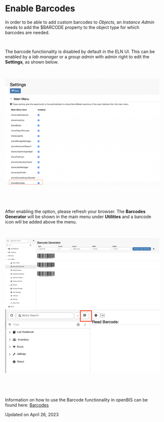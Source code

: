 # Enable Barcodes



In order to be able to add custom barcodes to *Objects*, an *Instance
Admin* needs to add the $BARCODE property to the object type for which
barcodes are needed.

 

The barcode functionality is disabled by default in the ELN UI. This can
be enabled by a *lab manager* or a *group admin* with admin right to
edit the **Settings**, as shown below.

 

![image info](img/Screenshot-2020-02-26-at-13.01.57-1024x705.png)

 

 

After enabling the option, please refresh your browser. The **Barcodes
Generator** will be shown in the main menu under **Utilities** and a
barcode icon will be added above the menu.

 

![image info](img/Barcode-generator-1024x466.png)
![image info](img/barcode-scan-tablet.png)

 

 

Information on how to use the Barcode functionality in openBIS can be
found
here: [Barcodes](../../../general-users/barcodes.md)

Updated on April 26, 2023
